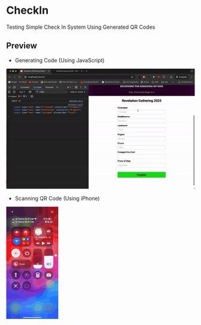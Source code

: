 # CheckIn
Testing Simple Check In System Using Generated QR Codes

## Preview
- Generating Code (Using JavaScript)
<img src="readme/generatingcode.gif">

- Scanning QR Code (Using iPhone)
<img src="readme/scanningcode.gif">
